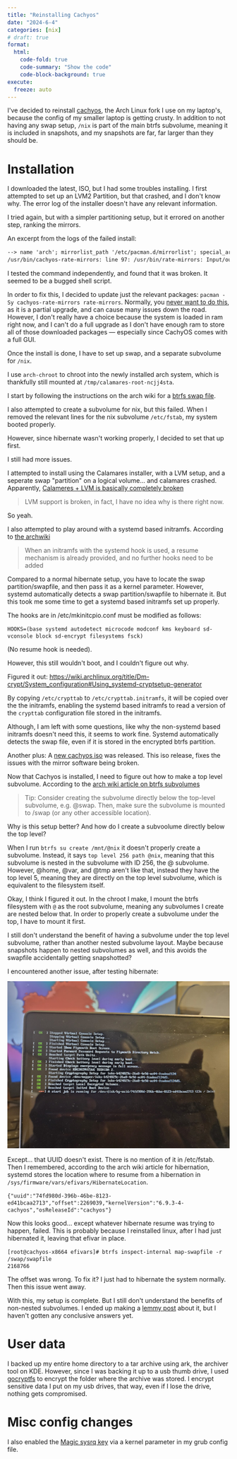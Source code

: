 ```yaml
---
title: "Reinstalling Cachyos"
date: "2024-6-4"
categories: [nix]
# draft: true
format:
  html:
    code-fold: true
    code-summary: "Show the code"
    code-block-background: true
execute:
  freeze: auto
---
```


I've decided to reinstall [cachyos](https://cachyos.org/), the Arch Linux fork I use on my laptop's, because the config of my smaller laptop is getting crusty. In addition to not having any swap setup, `/nix` is part of the main btrfs subvolume, meaning it is included in snapshots, and my snapshots are far, far larger than they should be.

# Installation

I downloaded the latest, ISO, but I had some troubles installing. I first attempted to set up an LVM2 Partition, but that crashed, and I don't know why. The error log of the installer doesn't have any relevant information.

I tried again, but with a simpler partitioning setup, but it errored on another step, ranking the mirrors.

An excerpt from the logs of the failed install:

``` default
--> name 'arch'; mirrorlist_path '/etc/pacman.d/mirrorlist'; special_arch ''
/usr/bin/cachyos-rate-mirrors: line 97: /usr/bin/rate-mirrors: Input/output error
```

I tested the command independently, and found that it was broken. It seemed to be a bugged shell script.

In order to fix this, I decided to update just the relevant packages: `pacman -Sy cachyos-rate-mirrors rate-mirrors`. Normally, you [never want to do this](https://wiki.archlinux.org/title/System_maintenance#Partial_upgrades_are_unsupported), as it is a partial upgrade, and can cause many issues down the road. However, I don't really have a choice because the system is loaded in ram right now, and I can't do a full upgrade as I don't have enough ram to store all of those downloaded packages — especially since CachyOS comes with a full GUI.

Once the install is done, I have to set up swap, and a separate subvolume for `/nix`.

I use `arch-chroot` to chroot into the newly installed arch system, which is thankfully still mounted at `/tmp/calamares-root-ncjj4sta`.

I start by following the instructions on the arch wiki for a [btrfs swap file](https://wiki.archlinux.org/title/Btrfs#Swap_file).

I also attempted to create a subvolume for nix, but this failed. When I removed the relevant lines for the nix subvolume `/etc/fstab`, my system booted properly.

However, since hibernate wasn't working properly, I decided to set that up first.

I still had more issues.

I attempted to install using the Calamares installer, with a LVM setup, and a seperate swap "partition" on a logical volume... and calamares crashed. Apparently, [Calameres + LVM is basically completely broken](https://github.com/calamares/calamares/issues/1564)

> LVM support is broken, in fact, I have no idea why is there right now.

So yeah. 

I also attempted to play around with a systemd based initramfs. According to [the archwiki](https://wiki.archlinux.org/title/Power_management/Suspend_and_hibernate#Configure_the_initramfs)

> When an initramfs with the systemd hook is used, a resume mechanism is already provided, and no further hooks need to be added


Compared to a normal hibernate setup, you have to locate the swap partition/swapfile, and then pass it as a kernel parameter. However, systemd automatically detects a swap partition/swapfile to hibernate it. But this took me some time to get a systemd based initramfs set up properly.

The hooks are in /etc/mkinitcpio.conf must be modified as follows:

```{.default filename='/etc/mkinitcpio.conf'}
HOOKS=(base systemd autodetect microcode modconf kms keyboard sd-vconsole block sd-encrypt filesystems fsck)
```

(No resume hook is needed). 

However, this still wouldn't boot, and I couldn't figure out why. 

Figured it out: https://wiki.archlinux.org/title/Dm-crypt/System_configuration#Using_systemd-cryptsetup-generator

By copying `/etc/crypttab` to `/etc/crypttab.initramfs`, it will be copied over the the initramfs, enabling the systemd based initramfs to read a version of the `crypttab` configuration file stored in the initramfs. 

Although, I am left with some questions, like why the non-systemd based initramfs doesn't need this, it seems to work fine. Systemd automatically detects the swap file, even if it is stored in the encrypted btrfs partition. 

Another plus: A [new cachyos iso](https://cachyos.org/blog/2406-june-release/) was released. This iso release, fixes the issues with the mirror software being broken. 

Now that Cachyos is installed, I need to figure out how to make a top level subvolume. According to the [arch wiki article on btrfs subvolumes](https://wiki.archlinux.org/title/Btrfs#Swap_file)

> Tip: Consider creating the subvolume directly below the top-level subvolume, e.g. @swap. Then, make sure the subvolume is mounted to /swap (or any other accessible location).

Why is this setup better? And how do I create a subvoolume directly below the top level?

When I run `btrfs su create /mnt/@nix` it doesn't properly create  a subvolume. Instead, it says `top level 256 path @nix`, meaning that this subvolume is nested in the subvolume with ID 256, the @ subvolume. However, @home, @var, and @tmp aren't like that, instead they have the top level 5, meaning they are directly on the top level subvolume, which is equivalent to the filesystem itself. 

Okay, I think I figured it out. In the chroot I make, I mount the btrfs filesystem with `@` as the root subvolume, meaning any subvolumes I create are nested below that. In order to properly create a subvolume under the top, I have to mount it first. 

I still don't understand the benefit of having a subvolume under the top level subvolume, rather than another nested subvolume layout. Maybe because snapshots happen to nested subvolumes as well, and this avoids the swapfile accidentally getting snapshotted? 

I encountered another issue, after testing hibernate: 

![](images/noswap.jpg)

Except... that UUID doesn't exist. There is no mention of it in /etc/fstab. Then I remembered, according to the arch wiki article for hibernation, systemd stores the location where to resume from a hibernation in `/sys/firmware/vars/efivars/HibernateLocation`.

```{.default file='/sys/firmware/vars/efivars/HibernateLocation'}
{"uuid":"74fd980d-396b-46be-8123-ed41bcaa2713","offset":2269039,"kernelVersion":"6.9.3-4-cachyos","osReleaseId":"cachyos"}
```

Now this looks good... except whatever hibernate resume was trying to happen, failed. This is probably because I reinstalled linux, after I had just hibernated it, leaving that efivar in place.  

```{.default}
[root@cachyos-x8664 efivars]# btrfs inspect-internal map-swapfile -r /swap/swapfile
2168766
```

The offset was wrong. To fix it? I just had to hibernate the system normally. Then this issue went away. 

With this, my setup is complete. But I still don't understand the benefits of non-nested subvolumes. I ended up making a [lemmy post](https://programming.dev/post/15458752) about it, but I haven't gotten any conclusive answers yet. 


# User data

I backed up my entire home directory to a tar archive using ark, the archiver tool on KDE. However, since I was backing it up to a usb thumb drive, I used [gocryptfs](https://wiki.archlinux.org/title/Gocryptfs) to encrypt the folder where the archive was stored. I encrypt sensitive data I put on my usb drives, that way, even if I lose the drive, nothing gets compromised. 


# Misc config changes

I also enabled the [Magic sysrq key](https://wiki.archlinux.org/title/Keyboard_shortcuts#Kernel_(SysRq)) via a kernel parameter in my grub config file. 



